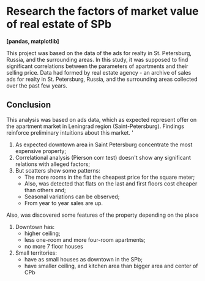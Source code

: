 # Research the factors of market value of real estate of SPb
__[pandas, matplotlib]__

This project was based on the data of the ads for realty in St. Petersburg, Russia, and the surrounding areas. In this study, it was supposed to find significant correlations between the parameters of apartments and their selling price. Data had formed by real estate agency - an archive of sales ads for realty in St. Petersburg, Russia, and the surrounding areas collected over the past few years. 

## Conclusion 
This analysis was based on ads data, which as expected represent offer on the apartment market in Leningrad region (Saint-Petersburg). Findings reinforce preliminary intuitions about this market. '

1. As expected downtown area in Saint Petersburg concentrate the most expensive property; 
2. Correlational analysis (Pierson corr test) doesn't show any significant relations with alleged factors;
3. But scatters show some patterns:
    * The more rooms in the flat the cheapest price for the square meter; 
    * Also, was detected that flats on the last and first floors cost cheaper than others and;
    * Seasonal variations can be observed;
    * From year to year sales are up.
    
Also, was discovered some features of the property depending on the place
1. Downtown has:
    * higher ceiling; 
    * less one-room and more four-room apartments;
    * no more 7 floor houses
2. Small territories:
    * have as small houses as downtown in the SPb;
    * have smaller ceiling, and kitchen area than bigger area and center of CPb
